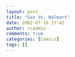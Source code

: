 ```yaml
---
layout: post
title: "Goz Vs. Walmart"
date: 2002-07-16 17:42
author: rcadmin
comments: true
categories: [Comics]
tags: []
---
```

<!--more-->
<img src="http://dl.bitsmack.com/comics/20020716.gif" alt="" />

